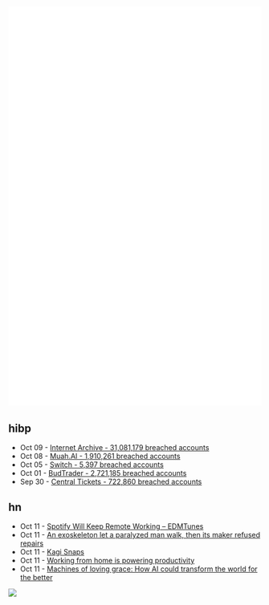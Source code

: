 ![Metrics](https://raw.githubusercontent.com/phixion/phixion/master/metrics.svg)

## hibp

<!--
for https://github.com/phixion/phixion/blob/main/.github/workflows/feeds.yml
-->
<!--START_SECTION:haveibeenpwnd-->
- Oct 09 - [Internet Archive - 31,081,179 breached accounts](https://haveibeenpwned.com/PwnedWebsites#InternetArchive)
- Oct 08 - [Muah.AI - 1,910,261 breached accounts](https://haveibeenpwned.com/PwnedWebsites#Muah)
- Oct 05 - [Switch - 5,397 breached accounts](https://haveibeenpwned.com/PwnedWebsites#Switch)
- Oct 01 - [BudTrader - 2,721,185 breached accounts](https://haveibeenpwned.com/PwnedWebsites#BudTrader)
- Sep 30 - [Central Tickets - 722,860 breached accounts](https://haveibeenpwned.com/PwnedWebsites#CentralTickets)
<!--END_SECTION:haveibeenpwnd-->

## hn

<!--
for https://github.com/phixion/phixion/blob/main/.github/workflows/feeds.yml
-->
<!--START_SECTION:hn-->
- Oct 11 - [Spotify Will Keep Remote Working – EDMTunes](https://www.edmtunes.com/2024/10/spotify-keep-remote-work/)
- Oct 11 - [An exoskeleton let a paralyzed man walk, then its maker refused repairs](https://www.washingtonpost.com/nation/2024/10/08/exoskeleton-paralyzed-repairs-michael-straight/)
- Oct 11 - [Kagi Snaps](https://help.kagi.com/kagi/features/snaps.html)
- Oct 11 - [Working from home is powering productivity](https://www.imf.org/en/Publications/fandd/issues/2024/09/working-from-home-is-powering-productivity-bloom)
- Oct 11 - [Machines of loving grace: How AI could transform the world for the better](https://darioamodei.com/machines-of-loving-grace)
<!--END_SECTION:hn-->

<!--
for https://yhype.me
-->
![](https://hit.yhype.me/github/profile?user_id=13013670)
